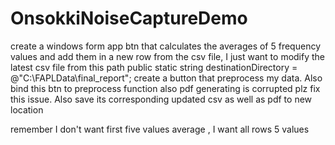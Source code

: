 # OnsokkiNoiseCaptureDemo


create a windows form app btn that calculates the averages of 5 frequency values  and add them in a new row from the csv file, I just want to modify the latest csv file from this path public static string destinationDirectory = @"C:\FAPLData\final_report"; 
create a button that preprocess my data. Also bind this btn to preprocess function
also pdf generating is corrupted plz fix this issue.
 Also save its corresponding updated csv as well as pdf to new location

remember I don't want first five values average , I want all rows 5 values
